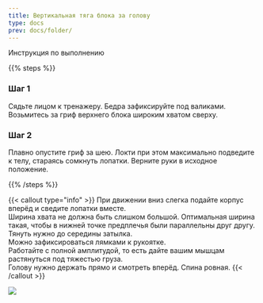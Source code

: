 ```yaml
---
title: Вертикальная тяга блока за голову
type: docs
prev: docs/folder/
---
```


Инструкция по выполнению

{{% steps %}}

### Шаг 1

Сядьте лицом к тренажеру. Бедра зафиксируйте под валиками. Возьмитесь за гриф верхнего блока широким хватом сверху.

### Шаг 2

Плавно опустите гриф за шею. Локти при этом максимально подведите к телу, стараясь сомкнуть лопатки. Верните руки в исходное положение.

{{% /steps %}}

{{< callout type="info" >}}
  При движении вниз слегка подайте корпус вперёд и сведите лопатки вместе.  
  ﻿﻿Ширина хвата не должна быть слишком большой. Оптимальная ширина такая, чтобы в нижней точке предплечья были параллельны друг другу.  
  Тянуть нужно до середины затылка.  
  Можно зафиксироваться лямками к рукоятке.  
  Работайте с полной амплитудой, то есть дайте вашим мышцам растянуться под тяжестью груза.  
  Голову нужно держать прямо и смотреть вперёд. Спина ровная.
{{< /callout >}}

![](/images/te01.gif)


